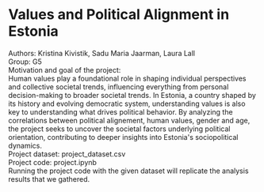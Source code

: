 # Values and Political Alignment in Estonia
Authors: Kristina Kivistik, Sadu Maria Jaarman, Laura Lall  
Group: G5  
Motivation and goal of the project:  
Human values play a foundational role in shaping individual perspectives and collective societal trends, influencing everything from personal decision-making to broader societal trends. In Estonia, a country shaped by its history and evolving democratic system, understanding values is also key to understanding what drives political behavior. By analyzing the correlations between political alignement, human values, gender and age, the project seeks to uncover the societal factors underlying political orientation, contributing to deeper insights into Estonia's sociopolitical dynamics.  
Project dataset: project_dataset.csv  
Project code: project.ipynb  
Running the project code with the given dataset will replicate the analysis results that we gathered.
